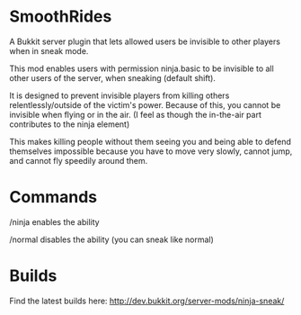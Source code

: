 SmoothRides
===============

A Bukkit server plugin that lets allowed users be invisible to other players when in sneak mode.

This mod enables users with permission ninja.basic to be invisible to all other users of the server, when sneaking (default shift).

It is designed to prevent invisible players from killing others relentlessly/outside of the victim's power. Because of this, you cannot be invisible when flying or in the air. (I feel as though the in-the-air part contributes to the ninja element)

This makes killing people without them seeing you and being able to defend themselves impossible because you have to move very slowly, cannot jump, and cannot fly speedily around them.

Commands
===============

/ninja enables the ability

/normal disables the ability (you can sneak like normal)

Builds
===============
Find the latest builds here: http://dev.bukkit.org/server-mods/ninja-sneak/